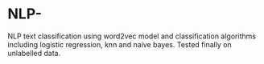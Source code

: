 # NLP-
NLP text classification using word2vec model and classification algorithms including logistic regression, knn and naive bayes. Tested finally on unlabelled data. 

